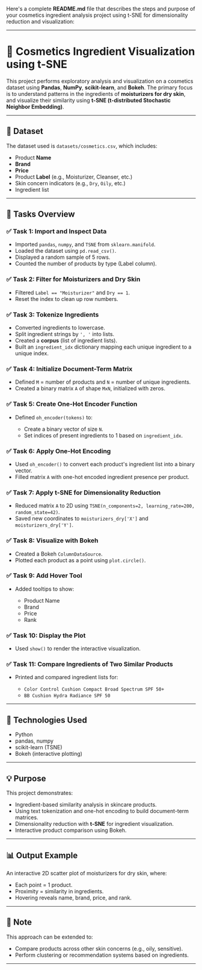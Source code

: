 Here's a complete **README.md** file that describes the steps and purpose of your cosmetics ingredient analysis project using t-SNE for dimensionality reduction and visualization:

---

# 🧴 Cosmetics Ingredient Visualization using t-SNE

This project performs exploratory analysis and visualization on a cosmetics dataset using **Pandas**, **NumPy**, **scikit-learn**, and **Bokeh**. The primary focus is to understand patterns in the ingredients of **moisturizers for dry skin**, and visualize their similarity using **t-SNE (t-distributed Stochastic Neighbor Embedding)**.

---

## 📁 Dataset

The dataset used is `datasets/cosmetics.csv`, which includes:

* Product **Name**
* **Brand**
* **Price**
* Product **Label** (e.g., Moisturizer, Cleanser, etc.)
* Skin concern indicators (e.g., `Dry`, `Oily`, etc.)
* Ingredient list

---

## 🧪 Tasks Overview

### ✅ Task 1: Import and Inspect Data

* Imported `pandas`, `numpy`, and `TSNE` from `sklearn.manifold`.
* Loaded the dataset using `pd.read_csv()`.
* Displayed a random sample of 5 rows.
* Counted the number of products by type (Label column).

### ✅ Task 2: Filter for Moisturizers and Dry Skin

* Filtered `Label == "Moisturizer"` and `Dry == 1`.
* Reset the index to clean up row numbers.

### ✅ Task 3: Tokenize Ingredients

* Converted ingredients to lowercase.
* Split ingredient strings by `', '` into lists.
* Created a **corpus** (list of ingredient lists).
* Built an `ingredient_idx` dictionary mapping each unique ingredient to a unique index.

### ✅ Task 4: Initialize Document-Term Matrix

* Defined `M` = number of products and `N` = number of unique ingredients.
* Created a binary matrix `A` of shape `MxN`, initialized with zeros.

### ✅ Task 5: Create One-Hot Encoder Function

* Defined `oh_encoder(tokens)` to:

  * Create a binary vector of size `N`.
  * Set indices of present ingredients to 1 based on `ingredient_idx`.

### ✅ Task 6: Apply One-Hot Encoding

* Used `oh_encoder()` to convert each product's ingredient list into a binary vector.
* Filled matrix `A` with one-hot encoded ingredient presence per product.

### ✅ Task 7: Apply t-SNE for Dimensionality Reduction

* Reduced matrix `A` to 2D using `TSNE(n_components=2, learning_rate=200, random_state=42)`.
* Saved new coordinates to `moisturizers_dry['X']` and `moisturizers_dry['Y']`.

### ✅ Task 8: Visualize with Bokeh

* Created a Bokeh `ColumnDataSource`.
* Plotted each product as a point using `plot.circle()`.

### ✅ Task 9: Add Hover Tool

* Added tooltips to show:

  * Product Name
  * Brand
  * Price
  * Rank

### ✅ Task 10: Display the Plot

* Used `show()` to render the interactive visualization.

### ✅ Task 11: Compare Ingredients of Two Similar Products

* Printed and compared ingredient lists for:

  * `Color Control Cushion Compact Broad Spectrum SPF 50+`
  * `BB Cushion Hydra Radiance SPF 50`

---

## 🔧 Technologies Used

* Python
* pandas, numpy
* scikit-learn (TSNE)
* Bokeh (interactive plotting)

---

## 💡 Purpose

This project demonstrates:

* Ingredient-based similarity analysis in skincare products.
* Using text tokenization and one-hot encoding to build document-term matrices.
* Dimensionality reduction with **t-SNE** for ingredient visualization.
* Interactive product comparison using Bokeh.

---

## 📊 Output Example

An interactive 2D scatter plot of moisturizers for dry skin, where:

* Each point = 1 product.
* Proximity = similarity in ingredients.
* Hovering reveals name, brand, price, and rank.

---

## 📌 Note

This approach can be extended to:

* Compare products across other skin concerns (e.g., oily, sensitive).
* Perform clustering or recommendation systems based on ingredients.

---
